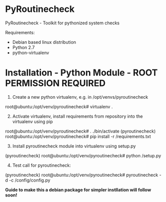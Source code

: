 # PyRoutinecheck

PyRoutinecheck - Toolkit for pythonized system checks

Requirements:
- Debian based linux distribution
- Python 2.7
- python-virtualenv

# Installation - Python Module - ROOT PERMISSION REQUIRED

1. Create a new python virtualenv, e.g. in /opt/venvs/pyroutinecheck

root@ubuntu:/opt/venv/pyroutinecheck# virtualenv .

2. Activate virtualenv, install requirements from repository into the virtualenv using pip

root@ubuntu:/opt/venv/pyroutinecheck# . ./bin/activate
(pyroutinecheck) root@ubuntu:/opt/venv/pyroutinecheck# pip install -r <PATH TO REPOSITORY>/requirements.txt

3. Install pyroutinecheck module into virtualenv using setup.py

(pyroutinecheck) root@ubuntu:/opt/venv/pyroutinecheck# python <PATH TO REPOSITORY>/setup.py

4. Test call for pyroutinecheck:

(pyroutinecheck) root@ubuntu:/opt/venv/pyroutinecheck# pyroutinecheck -d -c <PATH TO REPOSITORY>/config/config.py


**Guide to make this a debian package for simpler instllation will follow soon!**
